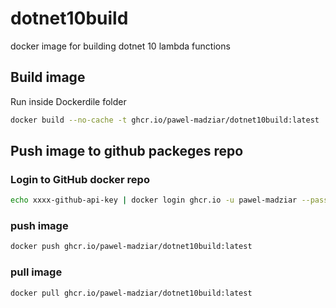 # dotnet10build
docker image for building dotnet 10 lambda functions

## Build image
Run inside Dockerdile folder
```sh
docker build --no-cache -t ghcr.io/pawel-madziar/dotnet10build:latest .
```

## Push image to github packeges repo

### Login to GitHub docker repo
```sh
echo xxxx-github-api-key | docker login ghcr.io -u pawel-madziar --password-stdin
```

### push image
```sh
docker push ghcr.io/pawel-madziar/dotnet10build:latest
```

### pull image
```sh
docker pull ghcr.io/pawel-madziar/dotnet10build:latest
```



